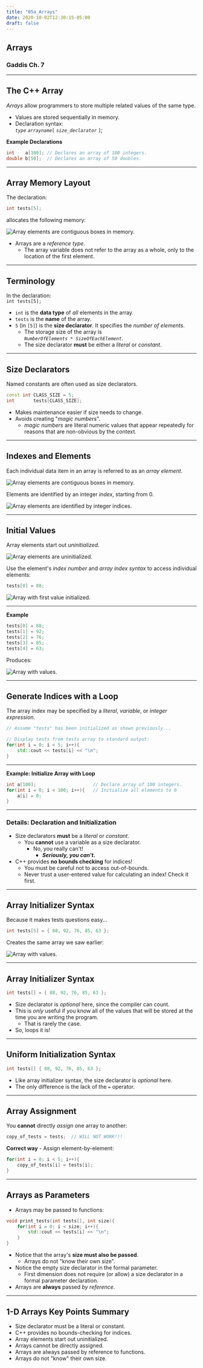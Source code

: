 ```yaml
---
title: "05a_Arrays"
date: 2020-10-02T12:30:15-05:00
draft: false
---
```


## Arrays
### Gaddis Ch. 7

---

## The C++ Array

_Arrays_ allow programmers to store multiple related values of the same type.

* Values are stored sequentially in memory.
* Declaration syntax: <br />
_`type`_ _`arrayname`_`[` _`size_declarator`_ `]`;

**Example Declarations**
``` cpp
int    a[100]; // Declares an array of 100 integers.
double b[50];  // Declares an array of 50 doubles.
```

---

## Array Memory Layout

The declaration:

``` cpp
int tests[5];
```

allocates the following memory:

![Array elements are contiguous boxes in memory.](../images/shared/integer_array_no_indices.svg)

* Arrays are a _reference type_.
    - The array variable does not refer to the array as a whole, only to the location of the first element.

---

## Terminology

In the declaration: <br />
`int tests[5];`

* `int` is the **data type** of _all_ elements in the array.
* `tests` is the **name** of the array.
* `5` (in `[5]`) is the **size declarator**.  It specifies the _number of elements_.
    - The storage size of the array is <br /> _`NumberOfElements * SizeOfEachElement`_.
    - The size declarator **must** be either a _literal_ or _constant_.

---

## Size Declarators

Named constants are often used as size declarators.

``` cpp
const int CLASS_SIZE = 5;
int       tests[CLASS_SIZE];
```

* Makes maintenance easier if size needs to change.
* Avoids creating "_magic numbers_".
    - _magic numbers_ are literal numeric values that appear repeatedly for reasons that are non-obvious by the context.

---

## Indexes and Elements

Each individual data item in an array is referred to as an _array element_.

![Array elements are contiguous boxes in memory.](../images/shared/integer_array_no_indices.svg)

Elements are identified by an integer _index_, starting from 0.

![Array elements are identified by integer indices.](../images/shared/integer_array_with_indices.svg)

---

## Initial Values

Array elements start out _uninitialized_.

![Array elements are uninitialized.](../images/shared/integer_array_uninitialized.svg)

Use the element's _index number_ and _array index syntax_ to access individual elements:

``` cpp
tests[0] = 88;
```

![Array with first value initialized.](../images/shared/integer_array_first_element_initialized.svg)

---

**Example**

``` cpp
tests[0] = 88;
tests[1] = 92;
tests[2] = 76;
tests[3] = 85;
tests[4] = 63;
```

Produces:

![Array with values.](../images/shared/integer_array_with_values.svg)

---

## Generate Indices with a Loop

The array index may be specified by a _literal_, _variable_, or _integer expression_.

``` cpp
// Assume "tests" has been initialized as shown previously...

// Display tests from tests array to standard output:
for(int i = 0; i < 5; i++){
    std::cout << tests[i] << "\n";
}
```

---

**Example: Initialize Array with Loop**

``` cpp
int a[100];                     // Declare array of 100 integers.
for(int i = 0; i < 100; i++){   // Initialize all elements to 0
    a[i] = 0;
}
```

---

### Details: Declaration and Initialization

* Size declarators **must** be a _literal_ or _constant_.
    - You **cannot** use a variable as a size declarator.
        + No, you really can't!
            + _**Seriously, you can't.**_
* C++ provides **no bounds checking** for indices!
    - You must be careful not to access out-of-bounds.
    - Never trust a user-entered value for calculating an index!  Check it first.

---

## Array Initializer Syntax

Because it makes tests questions easy...

``` cpp
int tests[5] = { 88, 92, 76, 85, 63 };
```

Creates the same array we saw earlier:

![Array with values.](../images/shared/integer_array_with_values.svg)

---

## Array Initializer Syntax

``` cpp
int tests[] = { 88, 92, 76, 85, 63 };
```

* Size declarator is _optional_ here, since the compiler can count.
* This is _only_ useful if you know all of the values that will be stored at the time you are writing the program.
    - That is rarely the case.
* So, loops it is!

---

## Uniform Initialization Syntax

``` cpp
int tests[] { 88, 92, 76, 85, 63 };
```

* Like array initializer syntax, the size declarator is _optional_ here.
* The only difference is the lack of the `=` operator.

---

## Array Assignment

You **cannot** directly _assign_ one array to another:

``` cpp
copy_of_tests = tests;  // WILL NOT WORK!!!
```

**Correct way** - Assign element-by-element:

``` cpp
for(int i = 0; i < 5; i++){
    copy_of_tests[i] = tests[i];
}
```

---

## Arrays as Parameters

* Arrays may be passed to functions:

```cpp
void print_tests(int tests[], int size){
    for(int i = 0; i < size; i++){
        std::cout << tests[i] << "\n";
    }
}
```

* Notice that the array's **size must also be passed**.
    - Arrays do not "know their own size". 
* Notice the empty size declarator in the formal parameter.
    - First dimension does not require (or allow) a size declarator in a formal parameter declaration.
* Arrays are **always** passed _by reference_.

---

## 1-D Arrays Key Points Summary

* Size declarator must be a literal or constant.
* C++ provides no bounds-checking for indices.
* Array elements start out uninitialized.
* Arrays cannot be directly assigned.
* Arrays are always passed by reference to functions.
* Arrays do not "know" their own size.
